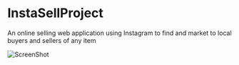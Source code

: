InstaSellProject
================

An online selling web application using Instagram to find and market to local buyers and sellers of any item

![ScreenShot](http://s3.amazonaws.com/challengepost/photos/production/solution_photos/000/078/576/datas/xlarge.png?1392558732)
